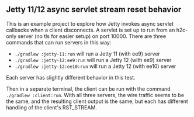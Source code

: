 ## Jetty 11/12 async servlet stream reset behavior

This is an example project to explore how Jetty invokes async servlet callbacks when a client disconnects.
A servlet is set up to run from an h2c-only server (no tls for easier setup) on port 10000. There are three
commands that can run servers in this way:
 * `./gradlew :jetty-11:run` will run a Jetty 11 (with ee9) server
 * `./gradlew :jetty-12:ee9:run` will run a Jetty 12 (with ee9) server
 * `./gradlew :jetty-12:ee10:run` will run a Jetty 12 (with ee10) server

Each server has slightly different behavior in this test.

Then in a separate terminal, the client can be run with the command `./gradlew :client:run`. With all three
servers, the wire traffic seems to be the same, and the resulting client output is the same, but each has
different handling of the client's RST_STREAM.
